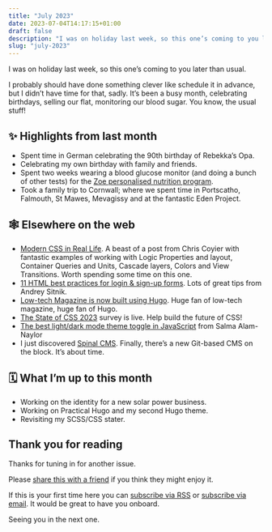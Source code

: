 ```yaml
---
title: "July 2023"
date: 2023-07-04T14:17:15+01:00
draft: false
description: "I was on holiday last week, so this one’s coming to you later than usual."
slug: "july-2023"
---
```


I was on holiday last week, so this one’s coming to you later than usual. 

I probably should have done something clever like schedule it in advance, but I didn’t have time for that, sadly. It’s been a busy month, celebrating birthdays, selling our flat, monitoring our blood sugar. You know, the usual stuff! 


## ✨ Highlights from last month

- Spent time in German celebrating the 90th birthday of Rebekka’s Opa.
- Celebrating my own birthday with family and friends.
- Spent two weeks wearing a blood glucose monitor (and doing a bunch of other tests) for the [Zoe personalised nutrition program](https://joinzoe.com/).
- Took a family trip to Cornwall; where we spent time in Portscatho, Falmouth, St Mawes,  Mevagissy and at the fantastic Eden Project.

## 🕸 Elsewhere on the web

- [Modern CSS in Real Life](https://chriscoyier.net/2023/06/06/modern-css-in-real-life/). A beast of a post from Chris Coyier with fantastic examples of working with Logic Properties and layout, Container Queries and Units, Cascade layers, Colors and View Transitions. Worth spending some time on this one.
- [11 HTML best practices for login & sign-up forms](https://evilmartians.com/chronicles/html-best-practices-for-login-and-signup-forms). Lots of great tips from Andrey Sitnik.
- [Low-tech Magazine is now built using Hugo](https://solar.lowtechmagazine.com/2023/06/rebuilding-a-solar-powered-website/). Huge fan of low-tech magazine, huge fan of Hugo.
- [The State of CSS 2023](https://survey.devographics.com/en-US/survey/state-of-css/2023) survey is live. Help build the future of CSS!
- [The best light/dark mode theme toggle in JavaScript](https://whitep4nth3r.com/blog/best-light-dark-mode-theme-toggle-javascript/) from Salma Alam-Naylor
- I just discovered [Spinal CMS](https://spinalcms.com/). Finally, there’s a new Git-based CMS on the block. It’s about time.

## 🗓 What I’m up to this month

- Working on the identity for a new solar power business.
- Working on Practical Hugo and my second Hugo theme.
- Revisiting my SCSS/CSS stater.

## Thank you for reading

Thanks for tuning in for another issue.

Please [share this with a friend](https://harrycresswell.com/newsletter/july-2023) if you think they might enjoy it.

If this is your first time here you can [subscribe via RSS](https://harrycresswell.com/feeds/) or [subscribe via email](https://harrycresswell.us14.list-manage.com/subscribe/post?u=4e8fba8d0ab4a857159c0104e&id=d6ad2b65ca). It would be great to have you onboard.

Seeing you in the next one.
